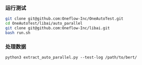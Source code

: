 
### 运行测试
```bash
git clone git@github.com:Oneflow-Inc/OneAutoTest.git
cd OneAutoTest/libai/auto_parallel
git clone git@github.com:Oneflow-Inc/libai.git
bash run.sh
```

### 处理数据
`python3 extract_auto_parallel.py --test-log /path/to/bert/`
